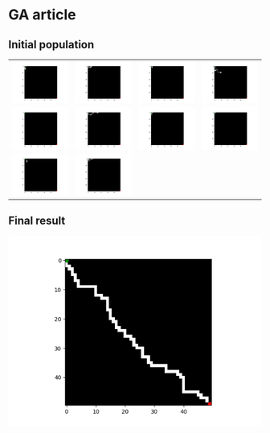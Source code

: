 # GA article

## Initial population

|   |   |   |   |
|---|---|---|---|
|![](results/chromosome_0.png)|![](results/chromosome_1.png)|![](results/chromosome_2.png)|![](results/chromosome_3.png)|
|![](results/chromosome_4.png)|![](results/chromosome_5.png)|![](results/chromosome_6.png)|![](results/chromosome_7.png)|
|![](results/chromosome_8.png)|![](results/chromosome_9.png)| | |

## Final result

![](results/result.png)